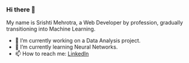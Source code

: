 ### Hi there 👋

<!--
**srishtimehrotra/srishtimehrotra** is a ✨ _special_ ✨ repository because its `README.md` (this file) appears on your GitHub profile.
-->
My name is Srishti Mehrotra, a Web Developer by profession, gradually transitioning into Machine Learning.

- 🔭 I’m currently working on a Data Analysis project.
- 🌱 I’m currently learning Neural Networks.
- 📫 How to reach me: [LinkedIn](https://www.linkedin.com/in/srishti-mehrotra/)

